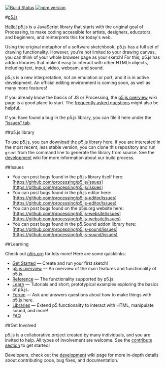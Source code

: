 [![Build Status](https://travis-ci.org/processing/p5.js.svg?branch=master)](https://travis-ci.org/processing/p5.js) [![npm version](https://badge.fury.io/js/p5.svg)](https://www.npmjs.com/package/p5)

#[p5.js](http://p5js.org)

[Hello!](http://hello.p5js.org/) p5.js is a JavaScript library that starts with the original goal of Processing, to make coding accessible for artists, designers, educators, and beginners, and reinterprets this for today's web.

Using the original metaphor of a software sketchbook, p5.js has a full set of drawing functionality. However, you're not limited to your drawing canvas, you can think of your whole browser page as your sketch! For this, p5.js has addon libraries that make it easy to interact with other HTML5 objects, including text, input, video, webcam, and sound.

p5.js is a new interpretation, not an emulation or port, and it is in active development. An official editing environment is coming soon, as well as many more features!

If you already know the basics of JS or Processing, the [p5.js overview](https://github.com/processing/p5.js/wiki/p5.js-overview) wiki page is a good place to start. The [frequently asked questions](https://github.com/processing/p5.js/wiki/Frequently-Asked-Questions) might also be helpful.

If you have found a bug in the p5.js library, you can file it here under the [“issues” tab](https://github.com/processing/p5.js/issues).

##p5.js library

To use p5.js, you can [download the p5.js library here](http://p5js.org/download).  If you are interested in the most recent, less stable version, you can clone this repository and run `grunt` from the command line to generate the library from source. See the [development](https://github.com/processing/p5.js/wiki/Development) wiki for more information about our build process.

##Issues

* You can post bugs found in the p5.js library itself here: [https://github.com/processing/p5.js/issues](https://github.com/processing/p5.js/issues)
* You can post bugs found in the p5.js editor here: [https://github.com/processing/p5.js-editor/issues](https://github.com/processing/p5.js-editor/issues)
* You can post bugs found on the p5js.org website here: [https://github.com/processing/p5.js-website/issues](https://github.com/processing/p5.js-website/issues)
* You can post bugs found in the p5.Sound addon library here: [https://github.com/processing/p5.js-sound/issues](https://github.com/processing/p5.js-sound/issues)


##Learning

Check out [p5js.org](http://p5js.org) for lots more! Here are some quicklinks:

* [Get Started](http://p5js.org/get-started) — Create and run your first sketch!
* [p5.js overview](https://github.com/processing/p5.js/wiki/p5.js-overview) — An overview of the main features and functionality of p5.js.
* [Reference](http://p5js.org/reference) — The functionality supported by p5.js.
* [Learn](http://p5js.org/learn) — Tutorials and short, prototypical examples exploring the basics of p5.js.
* [Forum](http://forum.processing.org/two/categories/p5-js) — Ask and answers questions about how to make things with p5.js here.
* [Libraries](http://p5js.org/libraries) — Extend p5 functionality to interact with HTML, manipulate sound, and more!
* [FAQ](https://github.com/processing/p5.js/wiki/Frequently-Asked-Questions)

##Get Involved

p5.js is a collaborative project created by many individuals, and you are invited to help. All types of involvement are welcome. See the [contribute section](http://p5js.org/contribute) to get started!

Developers, check out the [development](https://github.com/processing/p5.js/wiki/Development) wiki page for more in-depth details about contributing code, bug fixes, and documentation.




